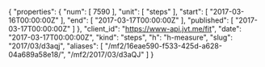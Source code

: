 {
  "properties": {
    "num": [
      7590
    ],
    "unit": [
      "steps"
    ],
    "start": [
      "2017-03-16T00:00:00Z"
    ],
    "end": [
      "2017-03-17T00:00:00Z"
    ],
    "published": [
      "2017-03-17T00:00:00Z"
    ]
  },
  "client_id": "https://www-api.jvt.me/fit",
  "date": "2017-03-17T00:00:00Z",
  "kind": "steps",
  "h": "h-measure",
  "slug": "2017/03/d3aqj",
  "aliases": [
    "/mf2/16eae590-f533-425d-a628-04a689a58e18/",
    "/mf2/2017/03/d3aQJ"
  ]
}
